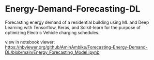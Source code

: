 # Energy-Demand-Forecasting-DL
Forecasting energy demand of a residential building using ML and Deep Learning with Tensorflow, Keras, and Scikit-learn for the purpose of optimizing Electric Vehicle charging schedules.

view in notebook viewer: https://nbviewer.org/github/AminAmbike/Forecasting-Energy-Demand-DL/blob/main/Energy_Forecasting_Model.ipynb
